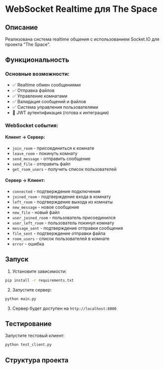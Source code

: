 # WebSocket Realtime для The Space

## Описание

Реализована система realtime общения с использованием Socket.IO для проекта "The Space".

## Функциональность

### Основные возможности:
- ✅ Realtime обмен сообщениями
- ✅ Отправка файлов
- ✅ Управление комнатами
- ✅ Валидация сообщений и файлов
- ✅ Система управления пользователями
- 🔄 JWT аутентификация (готова к интеграции)

### WebSocket события:

#### Клиент → Сервер:
- `join_room` - присоединиться к комнате
- `leave_room` - покинуть комнату  
- `send_message` - отправить сообщение
- `send_file` - отправить файл
- `get_room_users` - получить список пользователей

#### Сервер → Клиент:
- `connected` - подтверждение подключения
- `joined_room` - подтверждение входа в комнату
- `left_room` - подтверждение выхода из комнаты
- `new_message` - новое сообщение
- `new_file` - новый файл
- `user_joined_room` - пользователь присоединился
- `user_left_room` - пользователь покинул комнату
- `message_sent` - подтверждение отправки сообщения
- `file_sent` - подтверждение отправки файла
- `room_users` - список пользователей в комнате
- `error` - ошибка

## Запуск

1. Установите зависимости:
```bash
pip install -r requirements.txt
```

2. Запустите сервер:
```bash
python main.py
```

3. Сервер будет доступен на `http://localhost:8000`

## Тестирование

Запустите тестовый клиент:
```bash
python test_client.py
```

## Структура проекта
